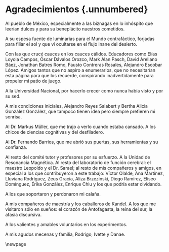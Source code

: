 # Agradecimientos {.unnumbered}

Al pueblo de México, especialmente a las biznagas en lo inhóspito
que leerían dulces y para su beneplácito nuestros cometidos.

A su espesa fuente de luminarias para el Mundo contrafáctico, forjadas
para filiar el sol y que vi ocultarse en el flujo inane del desierto.

Con las que crucé cauces en los cauces cálidos. Educadores como
Elías Loyola Campos, Óscar Dávalos Orozco, Mark Alan Pasch, David
Arellano Báez, Jonathan Batres Romo, Fausto Contreras Rosales,
Alejandro Escobar López. Amigos tantos que no aspiro a enumerarlos,
que no necesitarían esta página para que los recuerde, conspirando
inadvertidamente para propeler mi patio de juego.

A la Universidad Nacional, por hacerlo crecer como nunca había visto y
por su sed.

A mis condiciones iniciales, Alejandro Reyes Salabert y Bertha Alicia
González González, que tampoco tienen idea pero siempre prefieren mi
sonrisa.

Al Dr. Markus Müller, que me trajo a verlo cuando estaba cansado. A
los chicos de ciencias cognitivas y del desfiladero.

Al Dr. Fernando Barrios, que me abrió sus puertas, sus herramientas y
su confianza.

Al resto del comité tutor y profesores por su esfuerzo. A la Unidad de
Resonancia Magnética. Al resto del laboratorio de función cerebral: el
maestro Leopoldo y el Dr. Sarael; al resto de mis compañeros y amigos,
en especial a los que contribuyeron a este trabajo: Víctor Olalde, Ana
Martínez, Lluviana Rodríguez, Zeus Gracia, Aliza Brzezinski, Diego
Ramírez, Eliseo Domínguez, Érika González, Enrique Chiu y los que
podría estar olvidando.

A los que soportaron y perdonaron mi calaña.

A mis compañeros de maestría y los caballeros de Kandel. A los que me
visitaron sólo en sueños: el corazón de Antofagasta, la reina del sur,
la afasia discursiva.

A los valientes y amables voluntarios en los experimentos.

A mis agudos mecenas y familia, Rodrigo, Ivette y Danae.

\newpage
